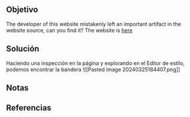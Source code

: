 ## Objetivo
The developer of this website mistakenly left an important artifact in the website source, can you find it? The website is [here](http://saturn.picoctf.net:63978/)
## Solución
Haciendo una inspección en la página y explorando en el Editor de estilo, podemos encontrar la bandera
![[Pasted image 20240325184407.png]]

## Notas

## Referencias